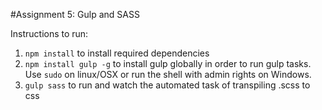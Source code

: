 #Assignment 5: Gulp and SASS


Instructions to run:

1. `npm install` to install required dependencies
2. `npm install gulp -g` to install gulp globally in order to run gulp tasks. Use `sudo` on linux/OSX or run the shell with admin rights on Windows.
3. `gulp sass` to run and watch the automated task of transpiling .scss to css
